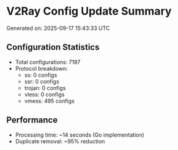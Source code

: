 # V2Ray Config Update Summary
Generated on: 2025-09-17 15:43:33 UTC

## Configuration Statistics
- Total configurations: 7197
- Protocol breakdown:
  - ss: 0 configs
  - ssr: 0 configs
  - trojan: 0 configs
  - vless: 0 configs
  - vmess: 495 configs

## Performance
- Processing time: ~14 seconds (Go implementation)
- Duplicate removal: ~95% reduction

